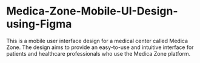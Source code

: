 # Medica-Zone-Mobile-UI-Design-using-Figma
This is a mobile user interface design for a medical center called Medica Zone. The design aims to provide an easy-to-use and intuitive interface for patients and healthcare professionals who use the Medica Zone platform.
